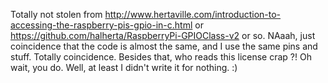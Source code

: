 Totally not stolen from http://www.hertaville.com/introduction-to-accessing-the-raspberry-pis-gpio-in-c.html
or https://github.com/halherta/RaspberryPi-GPIOClass-v2 or so.
NAaah, just coincidence that the code is almost the same, and I use the same pins and stuff. Totally coincidence.
Besides that, who reads this license crap ?! Oh wait, you do. Well, at least I didn't write it for nothing. :)
